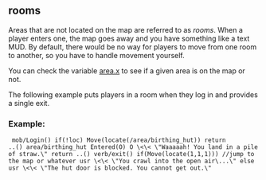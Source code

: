 ## rooms


Areas that are not located on the map are referred to as
*rooms*. When a player enters one, the map goes away and you have
something like a text MUD. By default, there would be no way for players
to move from one room to another, so you have to handle movement
yourself. 

You can check the variable [area.x](/ref/atom/var/x.md) to
see if a given area is on the map or not. 

The following example
puts players in a room when they log in and provides a single exit.
### Example:

```
 mob/Login() if(!loc) Move(locate(/area/birthing_hut)) return
..() area/birthing_hut Entered(O) O \<\< \"Waaaaah! You land in a pile
of straw.\" return ..() verb/exit() if(Move(locate(1,1,1))) //jump to
the map or whatever usr \<\< \"You crawl into the open air\...\" else
usr \<\< \"The hut door is blocked. You cannot get out.\" 
```


